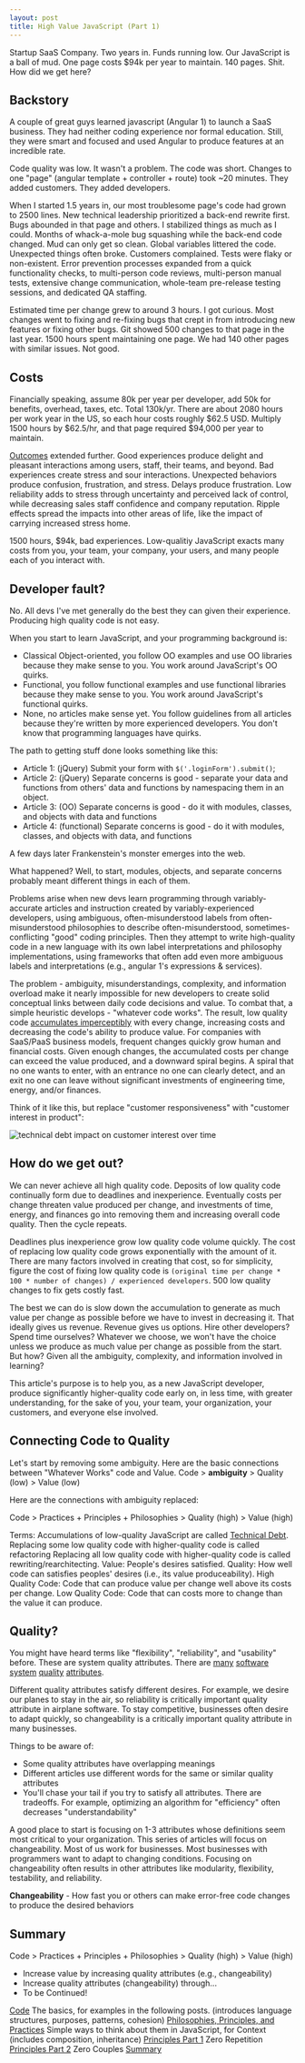 ```yaml
---
layout: post
title: High Value JavaScript (Part 1)
---
```


Startup SaaS Company.  Two years in.  Funds running low.  Our JavaScript is a ball of mud.  One page costs $94k per year to maintain.  140 pages.  Shit.  How did we get here?

## Backstory
A couple of great guys learned javascript (Angular 1) to launch a SaaS business.  They had neither coding experience nor formal education.  Still, they were smart and focused and used Angular to produce features at an incredible rate.

Code quality was low.  It wasn't a problem.  The code was short.  Changes to one "page" (angular template + controller + route) took ~20 minutes.  They added customers.  They added developers.

When I started 1.5 years in, our most troublesome page's code had grown to 2500 lines.  New technical leadership prioritized a back-end rewrite first.  Bugs abounded in that page and others.  I stabilized things as much as I could.  Months of whack-a-mole bug squashing while the back-end code changed.  Mud can only get so clean.  Global variables littered the code.  Unexpected things often broke.  Customers complained.  Tests were flaky or non-existent.  Error prevention processes expanded from a quick functionality checks, to multi-person code reviews, multi-person manual tests, extensive change communication, whole-team pre-release testing sessions, and dedicated QA staffing.

Estimated time per change grew to around 3 hours.  I got curious.  Most changes went to fixing and re-fixing bugs that crept in from introducing new features or fixing other bugs.  Git showed 500 changes to that page in the last year.  1500 hours spent maintaining one page.  We had 140 other pages with similar issues.  Not good.

## Costs
Financially speaking, assume 80k per year per developer, add 50k for benefits, overhead, taxes, etc.  Total 130k/yr.  There are about 2080 hours per work year in the US, so each hour costs roughly $62.5 USD.  Multiply 1500 hours by $62.5/hr, and that page required $94,000 per year to maintain.

[Outcomes](https://hbr.org/2012/11/its-not-just-semantics-managing-outcomes) extended further.  Good experiences produce delight and pleasant interactions among users, staff, their teams, and beyond.  Bad experiences create stress and sour interactions.  Unexpected behaviors produce confusion, frustration, and stress.  Delays produce frustration.  Low reliability adds to stress through uncertainty and perceived lack of control, while decreasing sales staff confidence and company reputation.  Ripple effects spread the impacts into other areas of life, like the impact of carrying increased stress home.

1500 hours, $94k, bad experiences.  Low-qualitiy JavaScript exacts many costs from you, your team, your company, your users, and many people each of you interact with.

## Developer fault?
No.  All devs I've met generally do the best they can given their experience.  Producing high quality code is not easy.

When you start to learn JavaScript, and your programming background is:
  - Classical Object-oriented, you follow OO examples and use OO libraries because they make sense to you. You work around JavaScript's OO quirks.
  - Functional, you follow functional examples and use functional libraries because they make sense to you.  You work around JavaScript's functional quirks.
  - None, no articles make sense yet.  You follow guidelines from all articles because they're written by more experienced developers.  You don't know that programming languages have quirks.

The path to getting stuff done looks something like this:

 - Article 1: (jQuery) Submit your form with `$('.loginForm').submit()`;
 - Article 2: (jQuery) Separate concerns is good - separate your data and functions from others' data and functions by namespacing them in an object.
 - Article 3: (OO) Separate concerns is good - do it with modules, classes, and objects with data and functions
 - Article 4: (functional) Separate concerns is good - do it with modules, classes, and objects with data, and functions

A few days later Frankenstein's monster emerges into the web.

What happened?  Well, to start, modules, objects, and separate concerns probably meant different things in each of them.

Problems arise when new devs learn programming through variably-accurate articles and instruction created by variably-experienced developers, using ambiguous, often-misunderstood labels from often-misunderstood philosophies to describe often-misunderstood, sometimes-conflicting "good" coding principles.  Then they attempt to write high-quality code in a new language with its own label interpretations and philosophy implementations, using frameworks that often add even more ambiguous labels and interpretations (e.g., angular 1's expressions & services).

The problem - ambiguity, misunderstandings, complexity, and information overload make it nearly impossible for new developers to create solid conceptual links between daily code decisions and value.  To combat that, a simple heuristic develops - "whatever code works".  The result, low quality code [accumulates imperceptibly](https://en.wikipedia.org/wiki/Boiling_frog#As_metaphor) with every change, increasing costs and decreasing the code's ability to produce value.  For companies with SaaS/PaaS business models, frequent changes quickly grow human and financial costs.  Given enough changes, the accumulated costs per change can exceed the value produced, and a downward spiral begins.  A spiral that no one wants to enter, with an entrance no one can clearly detect, and an exit no one can leave without significant investments of engineering time, energy, and/or finances.

Think of it like this, but replace "customer responsiveness" with "customer interest in product":

![technical debt impact on customer interest over time](../assets/technical_debt_slide.jpg)

## How do we get out?
We can never achieve all high quality code.  Deposits of low quality code continually form due to deadlines and inexperience.  Eventually costs per change threaten value produced per change, and investments of time, energy, and finances go into removing them and increasing overall code quality.  Then the cycle repeats.

Deadlines plus inexperience grow low quality code volume quickly.  The cost of replacing low quality code grows exponentially with the amount of it.  There are many factors involved in creating that cost, so for simplicity, figure the cost of fixing low quality code is `(original time per change * 100 * number of changes) / experienced developers`.  500 low quality changes to fix gets costly fast.

The best we can do is slow down the accumulation to generate as much value per change as possible before we have to invest in decreasing it.  That ideally gives us revenue.  Revenue gives us options.  Hire other developers?  Spend time ourselves?  Whatever we choose, we won't have the choice unless we produce as much value per change as possible from the start.  But how?  Given all the ambiguity, complexity, and information involved in learning?

This article's purpose is to help you, as a new JavaScript developer, produce significantly higher-quality code early on, in less time, with greater understanding, for the sake of you, your team, your organization, your customers, and everyone else involved.

## Connecting Code to Quality

Let's start by removing some ambiguity.  Here are the basic connections between "Whatever Works" code and Value.
Code > **ambiguity** > Quality (low) > Value (low)

Here are the connections with ambiguity replaced:

Code > Practices + Principles + Philosophies  > Quality (high)  > Value (high)

Terms:
Accumulations of low-quality JavaScript are called [Technical Debt](https://en.wikipedia.org/wiki/Technical_debt).
Replacing some low quality code with higher-quality code is called refactoring
Replacing all low quality code with higher-quality code is called rewriting/rearchitecting.
Value: People's desires satisfied.
Quality:  How well code can satisfies peoples' desires (i.e., its value produceability).
High Quality Code: Code that can produce value per change well above its costs per change.
Low Quality Code: Code that can costs more to change than the value it can produce.

## Quality?
You might have heard terms like "flexibility", "reliability", and "usability" before.  These are system quality attributes.  There are [many](https://www.infoq.com/articles/atam-quality-attributes) [software](https://msdn.microsoft.com/en-us/library/ee658094.aspx) [system](https://ewh.ieee.org/r2/southern_nj/BarbacciOct03.pdf) [quality](http://citeseerx.ist.psu.edu/viewdoc/download?doi=10.1.1.101.5016&rep=rep1&type=pdf) [attributes](https://en.wikipedia.org/wiki/List_of_system_quality_attributes).

Different quality attributes satisfy different desires.  For example, we desire our planes to stay in the air, so reliability is critically important quality attribute in airplane software.  To stay competitive, businesses often desire to adapt quickly, so changeability is a critically important quality attribute in many businesses.

Things to be aware of:
- Some quality attributes have overlapping meanings
- Different articles use different words for the same or similar quality attributes
- You'll chase your tail if you try to satisfy all attributes.  There are tradeoffs.  For example, optimizing an algorithm for "efficiency" often decreases "understandability"

A good place to start is focusing on 1-3 attributes whose definitions seem most critical to your organization.  This series of articles will focus on changeability.  Most of us work for businesses.  Most businesses with programmers want to adapt to changing conditions. Focusing on changeability often results in other attributes like modularity, flexibility, testability, and reliability.

**Changeability** - How fast you or others can make error-free code changes to produce the desired behaviors


## Summary

Code > Practices + Principles + Philosophies  > Quality (high)  > Value (high)

  - Increase value by increasing quality attributes (e.g., changeability)
  - Increase quality attributes (changeability) through...
  - To be Continued!

[Code]() The basics, for examples in the following posts. (introduces language structures, purposes, patterns, cohesion)
[Philosophies, Principles, and Practices]() Simple ways to think about them in JavaScript, for Context (includes composition, inheritance)
[Principles Part 1]() Zero Repetition
[Principles Part 2]() Zero Couples
[Summary]()
